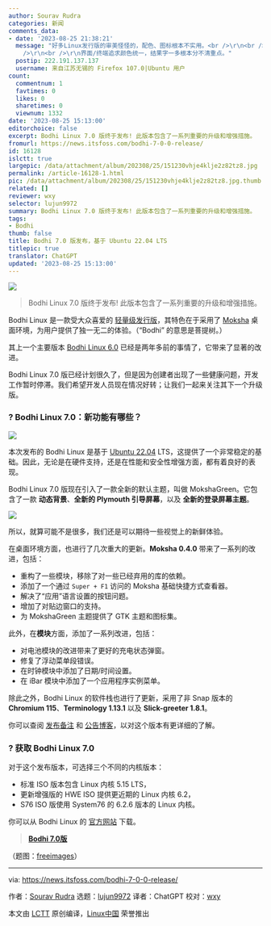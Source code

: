 ```yaml
---
author: Sourav Rudra
categories: 新闻
comments_data:
- date: '2023-08-25 21:38:21'
  message: "好多Linux发行版的审美怪怪的，配色、图标根本不实用。<br />\r\n<br />\r\n图标花里胡稍，外形大小各异。缩小了以后糊成一块。<br
    />\r\n<br />\r\n界面/终端追求颜色统一，结果字一多根本分不清重点。"
  postip: 222.191.137.137
  username: 来自江苏无锡的 Firefox 107.0|Ubuntu 用户
count:
  commentnum: 1
  favtimes: 0
  likes: 0
  sharetimes: 0
  viewnum: 1332
date: '2023-08-25 15:13:00'
editorchoice: false
excerpt: Bodhi Linux 7.0 版终于发布! 此版本包含了一系列重要的升级和增强措施。
fromurl: https://news.itsfoss.com/bodhi-7-0-0-release/
id: 16128
islctt: true
largepic: /data/attachment/album/202308/25/151230vhje4klje2z82tz8.jpg
permalink: /article-16128-1.html
pic: /data/attachment/album/202308/25/151230vhje4klje2z82tz8.jpg.thumb.jpg
related: []
reviewer: wxy
selector: lujun9972
summary: Bodhi Linux 7.0 版终于发布! 此版本包含了一系列重要的升级和增强措施。
tags:
- Bodhi
thumb: false
title: Bodhi 7.0 版发布，基于 Ubuntu 22.04 LTS
titlepic: true
translator: ChatGPT
updated: '2023-08-25 15:13:00'
---
```


![](/data/attachment/album/202308/25/151230vhje4klje2z82tz8.jpg)



> 
> Bodhi Linux 7.0 版终于发布! 此版本包含了一系列重要的升级和增强措施。
> 
> 
> 


Bodhi Linux 是一款受大众喜爱的 [轻量级发行版](https://itsfoss.com/lightweight-linux-beginners/?ref=news.itsfoss.com)，其特色在于采用了 [Moksha](https://itsfoss.com/bodhi-linux-introduces-moksha-desktop/?ref=news.itsfoss.com) 桌面环境，为用户提供了独一无二的体验。（“Bodhi” 的意思是菩提树。）


其上一个主要版本 [Bodhi Linux 6.0](https://news.itsfoss.com/bodhi-linux-6-release/) 已经是两年多前的事情了，它带来了显著的改进。


Bodhi Linux 7.0 版已经计划很久了，但是因为创建者出现了一些健康问题，开发工作暂时停滞。我们希望开发人员现在情况好转；让我们一起来关注其下一个升级版。


### ? Bodhi Linux 7.0：新功能有哪些？


![](/data/attachment/album/202308/25/151300bbwwh77wc7wh7h8c.jpg)


本次发布的 Bodhi Linux 是基于 [Ubuntu 22.04](https://news.itsfoss.com/ubuntu-22-04-release/) LTS，这提供了一个非常稳定的基础。因此，无论是在硬件支持，还是在性能和安全性增强方面，都有着良好的表现。


Bodhi Linux 7.0 版现在引入了一款全新的默认主题，叫做 MokshaGreen。它包含了一款 **动态背景**、**全新的 Plymouth 引导屏幕**，以及 **全新的登录屏幕主题**。


![](/data/attachment/album/202308/25/151300atqm34tt3zqtfif3.jpg)


所以，就算可能不是很多，我们还是可以期待一些视觉上的新鲜体验。


在桌面环境方面，也进行了几次重大的更新。**Moksha 0.4.0** 带来了一系列的改进，包括：


* 重构了一些模块，移除了对一些已经弃用的库的依赖。
* 添加了一个通过 `Super + F1` 访问的 Moksha 基础快捷方式查看器。
* 解决了“应用”语言设置的按钮问题。
* 增加了对贴边窗口的支持。
* 为 MokshaGreen 主题提供了 GTK 主题和图标集。


此外，在**模块**方面，添加了一系列改进，包括：


* 对电池模块的改进带来了更好的充电状态弹窗。
* 修复了浮动菜单段错误。
* 在时钟模块中添加了日期/时间设置。
* 在 iBar 模块中添加了一个应用程序实例菜单。


除此之外，Bodhi Linux 的软件栈也进行了更新，采用了非 Snap 版本的 **Chromium 115**、**Terminology 1.13.1** 以及 **Slick-greeter 1.8.1**。


你可以查阅 [发布备注](https://www.bodhilinux.com/release/7-0-0/?ref=news.itsfoss.com) 和 [公告博客](https://www.bodhilinux.com/2023/08/21/introducing-bodhi-linux-7-0-a-landmark-release/?ref=news.itsfoss.com)，以对这个版本有更详细的了解。


### ? 获取 Bodhi Linux 7.0


对于这个发布版本，可选择三个不同的内核版本：


* 标准 ISO 版本包含 Linux 内核 5.15 LTS，
* 更新增强版的 HWE ISO 提供更近期的 Linux 内核 6.2，
* S76 ISO 版使用 System76 的 6.2.6 版本的 Linux 内核。


你可以从 Bodhi Linux 的 [官方网站](https://www.bodhilinux.com/download/?ref=news.itsfoss.com) 下载。



> 
> **[Bodhi 7.0版](https://www.bodhilinux.com/download/?ref=news.itsfoss.com)**
> 
> 
> 


（题图：[freeimages](https://www.freeimages.com/photo/bodhi-leaf-1392651)）




---


via: <https://news.itsfoss.com/bodhi-7-0-0-release/>


作者：[Sourav Rudra](https://news.itsfoss.com/author/sourav/) 选题：[lujun9972](https://github.com/lujun9972) 译者：ChatGPT 校对：[wxy](https://github.com/wxy)


本文由 [LCTT](https://github.com/LCTT/TranslateProject) 原创编译，[Linux中国](https://linux.cn/) 荣誉推出